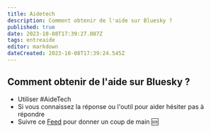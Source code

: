 ```yaml
---
title: Aidetech
description: Comment obtenir de l'aide sur Bluesky ?
published: true
date: 2023-10-08T17:39:27.087Z
tags: entreaide
editor: markdown
dateCreated: 2023-10-08T17:39:24.545Z
---
```


## Comment obtenir de l'aide sur Bluesky ?

- Utiliser #AideTech
- Si vous connaissez la réponse ou l'outil pour aider hésiter pas à répondre
- Suivre ce [Feed](https://bsky.app/profile/did:plc:gc7pqgc337bwj2n5mbnkixzk/feed/aidetech) pour donner un coup de main 🆘